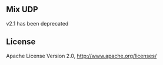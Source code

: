 ## Mix UDP

v2.1 has been deprecated

## License

Apache License Version 2.0, http://www.apache.org/licenses/
